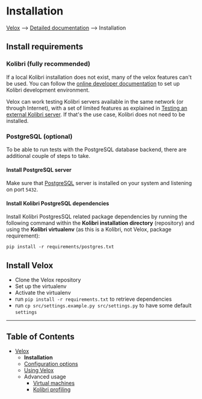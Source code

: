 # Installation

[Velox](../README.md) ⟶ [Detailed documentation](../README.md#detailed-documentation) ⟶ Installation


## Install requirements

### Kolibri (fully recommended)
If a local Kolibri installation does not exist, many of the velox features can't be used. You can follow the [online developer documentation](http://kolibri-dev.readthedocs.io/en/develop/) to set up Kolibri development environment.

Velox can work testing Kolibri servers available in the same network (or through Internet), with a set of limited features as explained in [Testing an external Kolibri server](./using-velox-externally.md). If that's the use case, Kolibri does not need to be installed.

### PostgreSQL (optional)
To be able to run tests with the PostgreSQL database backend, there are additional couple of steps to take.
#### Install PostgreSQL server
Make sure that [PostgreSQL](https://www.postgresql.org/) server is installed on your system and listening on port `5432`.
#### Install Kolibri PostgreSQL dependencies
Install Kolibri PostgresSQL related package dependencies by running the following command within the **Kolibri installation directory** (repository) and using the **Kolibri virtualenv** (as this is a Kolibri, not Velox, package requirement):

```pip install -r requirements/postgres.txt```

## Install Velox
- Clone the Velox repository
- Set up the virtualenv
- Activate the virtualenv
- run `pip install -r requirements.txt` to retrieve dependencies
- run `cp src/settings.example.py src/settings.py` to have some default `settings`

------

## Table of Contents

- [Velox](../README.md)
  - **Installation**
  - [Configuration options](./configuration-options.md)
  - [Using Velox](./using-velox.md)
  - Advanced usage
    - [Virtual machines](./advanced-usage-vms.md)
    - [Kolibri profiling](./advanced-usage-profiling.md)
